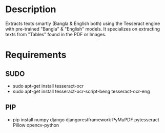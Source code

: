# Description

Extracts texts smartly (Bangla & English both) using the Tesseract engine with pre-trained "Bangla" & "English" models. It specializes on extracting texts from "Tables" found in the PDF or Images.

# Requirements

## SUDO


- sudo apt-get install tesseract-ocr
- sudo apt-get install tesseract-ocr-script-beng tesseract-ocr-eng



## PIP

- pip install numpy django djangorestframework PyMuPDF pytesseract Pillow opencv-python
